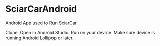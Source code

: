 # SciarCarAndroid
Android App used to Run SciarCar 

Clone. Open in Android Studio. Run on your device. Make sure device is running Android Lollipop or later.
